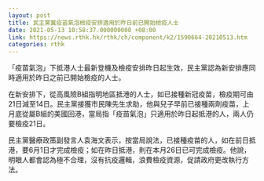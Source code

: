 ```yaml
---
layout: post
title: 民主黨冀疫苗氣泡檢疫安排適用於昨日前已開始檢疫人士
date: 2021-05-13 10:58:37.000000000 +08:00
link: https://news.rthk.hk/rthk/ch/component/k2/1590664-20210513.htm
categories: rthk
---
```


「疫苗氣泡」下抵港人士最新登機及檢疫安排昨日起生效，民主黨認為新安排應同時適用於昨日之前已開始檢疫的人士。

在新安排下，從高風險B組指明地區抵港的人士，如已接種新冠疫苗，檢疫期可由21日減至14日。民主黨接獲市民陳先生求助，他與兒子早前已接種兩劑疫苗，上月底從屬B組的美國回港，當局指「疫苗氣泡」只適用於昨日起抵港的人，兩人仍要檢疫21日。

民主黨醫療政策副發言人袁海文表示，按當局說法，已接種疫苗的人，如在前日抵港，要6月1日才完成檢疫；如在昨日抵港，則在本月26日已可完成檢疫。他說，明眼人都會認為極不合理，沒有抗疫邏輯，浪費檢疫資源，促請政府更改執行方法。
